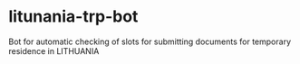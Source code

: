 # litunania-trp-bot
Bot for automatic checking of slots for submitting documents for temporary residence in LITHUANIA
